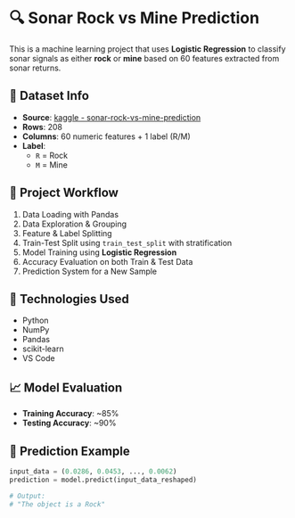 # 🔍 Sonar Rock vs Mine Prediction

This is a machine learning project that uses **Logistic Regression** to classify sonar signals as either **rock** or **mine** based on 60 features extracted from sonar returns.

## 📂 Dataset Info

- **Source**: [kaggle - sonar-rock-vs-mine-prediction](https://www.kaggle.com/code/manishkr1754/sonar-rock-vs-mine-prediction)
- **Rows**: 208
- **Columns**: 60 numeric features + 1 label (R/M)
- **Label**:
  - `R` = Rock
  - `M` = Mine

## 🧠 Project Workflow

1. Data Loading with Pandas
2. Data Exploration & Grouping
3. Feature & Label Splitting
4. Train-Test Split using `train_test_split` with stratification
5. Model Training using **Logistic Regression**
6. Accuracy Evaluation on both Train & Test Data
7. Prediction System for a New Sample

## 🚀 Technologies Used

- Python
- NumPy
- Pandas
- scikit-learn
- VS Code

## 📈 Model Evaluation

- **Training Accuracy**: ~85%  
- **Testing Accuracy**: ~90%

## 🔮 Prediction Example

```python
input_data = (0.0286, 0.0453, ..., 0.0062)
prediction = model.predict(input_data_reshaped)

# Output:
# "The object is a Rock"
